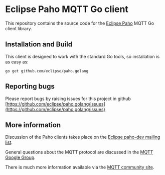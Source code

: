 Eclipse Paho MQTT Go client
===========================

This repository contains the source code for the [Eclipse Paho](http://eclipse.org/paho) MQTT Go client library.

Installation and Build
----------------------

This client is designed to work with the standard Go tools, so installation is as easy as:

```golang
go get github.com/eclipse/paho.golang
```

Reporting bugs
--------------

Please report bugs by raising issues for this project in github [https://github.com/eclipse/paho.golang/issues](https://github.com/eclipse/paho.golang/issues)

More information
----------------

Discussion of the Paho clients takes place on the [Eclipse paho-dev mailing list](https://dev.eclipse.org/mailman/listinfo/paho-dev).

General questions about the MQTT protocol are discussed in the [MQTT Google Group](https://groups.google.com/forum/?hl=en-US&fromgroups#!forum/mqtt).

There is much more information available via the [MQTT community site](http://mqtt.org).
